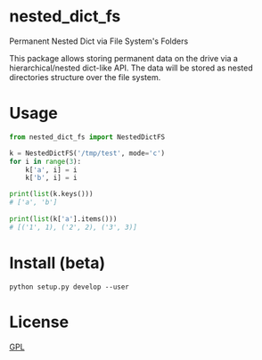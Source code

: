 # nested_dict_fs

Permanent Nested Dict via File System's Folders

This package allows storing permanent data on the drive via a hierarchical/nested dict-like API.
The data will be stored as nested directories structure over the file system.

# Usage
```python
from nested_dict_fs import NestedDictFS

k = NestedDictFS('/tmp/test', mode='c')
for i in range(3):
    k['a', i] = i
    k['b', i] = i

print(list(k.keys()))
# ['a', 'b']
 
print(list(k['a'].items()))
# [('1', 1), ('2', 2), ('3', 3)]
```

# Install (beta)
`python setup.py develop --user`

# License
[GPL](LICENSE)